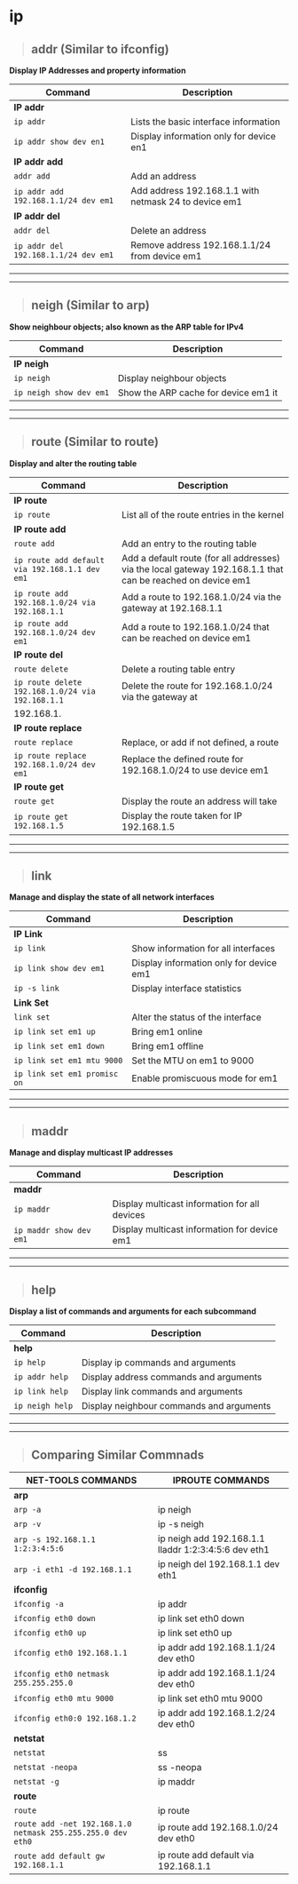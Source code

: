 # ip


> ## **addr (Similar to ifconfig)**

**Display IP Addresses and property information**

| **Command**   | **Description**   |
| --------------|-------------------|
| **IP addr** |
| `ip addr` | Lists the basic interface information |
| `ip addr show dev en1` | Display information only for device en1 |
| **IP addr add** |
| `addr add` | Add an address |
| `ip addr add 192.168.1.1/24 dev em1` | Add address 192.168.1.1 with netmask 24 to device em1 |
| **IP addr del** |
| `addr del` | Delete an address |
| `ip addr del 192.168.1.1/24 dev em1` | Remove address 192.168.1.1/24 from device em1 |

---
---

> ## **neigh (Similar to arp)**

**Show neighbour objects; also known as the ARP table for IPv4**

| **Command**   | **Description**   |
| --------------|-------------------|
| **IP neigh** |
| `ip neigh` | Display neighbour objects |
| `ip neigh show dev em1` | Show the ARP cache for device em1 it |

---
---

> ## **route (Similar to route)**

**Display and alter the routing table**

| **Command**   | **Description**   |
| --------------|-------------------|
| **IP route** |
| `ip route` | List all of the route entries in the kernel |
| **IP route add** |
|`route add` | Add an entry to the routing table |
| `ip route add default via 192.168.1.1 dev em1` | Add a default route (for all addresses) via the local gateway 192.168.1.1 that can be reached on device em1 |
| `ip route add 192.168.1.0/24 via 192.168.1.1` | Add a route to 192.168.1.0/24 via the gateway at 192.168.1.1 |
| `ip route add 192.168.1.0/24 dev em1` | Add a route to 192.168.1.0/24 that can be reached on device em1 |
| **IP route del** |
|`route delete` | Delete a routing table entry |
| `ip route delete 192.168.1.0/24 via 192.168.1.1` | Delete the route for 192.168.1.0/24 via the gateway at
192.168.1. |
| **IP route replace** |
| `route replace` | Replace, or add if not defined, a route |
| `ip route replace 192.168.1.0/24 dev em1` | Replace the defined route for 192.168.1.0/24 to use device em1 |
| **IP route get** |
|`route get` | Display the route an address will take |
| `ip route get 192.168.1.5` | Display the route taken for IP 192.168.1.5 |

---
---

> ## **link**

**Manage and display the state of all network interfaces**

| **Command**   | **Description**   |
| --------------|-------------------|
| **IP Link** |
| `ip link` | Show information for all interfaces |
| `ip link show dev em1` | Display information only for device em1 |
| `ip -s link` | Display interface statistics |
| **Link Set** |
|`link set` |  Alter the status of the interface |
| `ip link set em1 up` | Bring em1 online |
| `ip link set em1 down` | Bring em1 offline |
| `ip link set em1 mtu 9000` | Set the MTU on em1 to 9000 |
| `ip link set em1 promisc on` | Enable promiscuous mode for em1 |

---
---

> ## **maddr**

**Manage and display multicast IP addresses**

| **Command**   | **Description**   |
| --------------|-------------------|
| **maddr** |
| `ip maddr` | Display multicast information for all devices |
| `ip maddr show dev em1` | Display multicast information for device em1 |

---
---

> ## **help**

**Display a list of commands and arguments for each subcommand**

| **Command**   | **Description**   |
| --------------|-------------------|
| **help** |
| `ip help` | Display ip commands and arguments |
| `ip addr help` | Display address commands and arguments |
| `ip link help` | Display link commands and arguments |
| `ip neigh help` | Display neighbour commands and arguments |

---
---


> ## **Comparing Similar Commnads**

| **NET-TOOLS COMMANDS** |**IPROUTE COMMANDS**  |
|------------------------|----------------------|
|**arp**|
|`arp -a` |ip neigh  |
|`arp -v` |ip -s neigh |
|`arp -s 192.168.1.1 1:2:3:4:5:6` |ip neigh add 192.168.1.1 lladdr 1:2:3:4:5:6 dev eth1 |
|`arp -i eth1 -d 192.168.1.1` |ip neigh del 192.168.1.1 dev eth1 |
|**ifconfig**|
|`ifconfig -a` |ip addr |
|`ifconfig eth0 down` |ip link set eth0 down |
|`ifconfig eth0 up` |ip link set eth0 up |
|`ifconfig eth0 192.168.1.1` |ip addr add 192.168.1.1/24 dev eth0 |
|`ifconfig eth0 netmask 255.255.255.0` |ip addr add 192.168.1.1/24 dev eth0 |
|`ifconfig eth0 mtu 9000` |ip link set eth0 mtu 9000 |
|`ifconfig eth0:0 192.168.1.2` |ip addr add 192.168.1.2/24 dev eth0 |
|**netstat**|
|`netstat` |ss |
|`netstat -neopa` |ss -neopa |
|`netstat -g`|ip maddr |
|**route**|
|`route`|ip route |
|`route add -net 192.168.1.0 netmask 255.255.255.0 dev eth0` |ip route add 192.168.1.0/24 dev eth0 |
|`route add default gw 192.168.1.1` |ip route add default via 192.168.1.1 |
